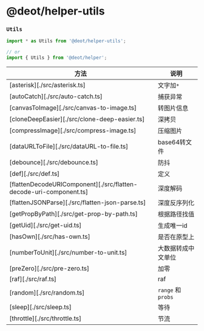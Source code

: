 # @deot/helper-utils

### `Utils`
```js
import * as Utils from '@deot/helper-utils';

// or
import { Utils } from '@deot/helper';

```

| 方法                                                                 | 说明                |
| ------------------------------------------------------------------ | ----------------- |
| [asterisk][./src/asterisk.ts]                                      | 文字加`*`            |
| [autoCatch][./src/auto-catch.ts]                                   | 捕获异常              |
| [canvasToImage][./src/canvas-to-image.ts]                          | 转图片信息             |
| [cloneDeepEasier][./src/clone-deep-easier.ts]                      | 深拷贝               |
| [compressImage][./src/compress-image.ts]                           | 压缩图片              |
| [dataURLToFile][./src/dataURL-to-file.ts]                          | base64转文件         |
| [debounce][./src/debounce.ts]                                      | 防抖                |
| [def][./src/def.ts]                                                | 定义                |
| [flattenDecodeURIComponent][./src/flatten-decode-uri-component.ts] | 深度解码              |
| [flattenJSONParse][./src/flatten-json-parse.ts]                    | 深度反序列化            |
| [getPropByPath][./src/get-prop-by-path.ts]                         | 根据路径找值            |
| [getUid][./src/get-uid.ts]                                         | 生成唯一id            |
| [hasOwn][./src/has-own.ts]                                         | 是否在原型上            |
| [numberToUnit][./src/number-to-unit.ts]                            | 大数据转成中文单位         |
| [preZero][./src/pre-zero.ts]                                       | 加零                |
| [raf][./src/raf.ts]                                                | raf               |
| [random][./src/random.ts]                                          | `range` 和 `probs` |
| [sleep][./src/sleep.ts]                                            | 等待                |
| [throttle][./src/throttle.ts]                                      | 节流                |
